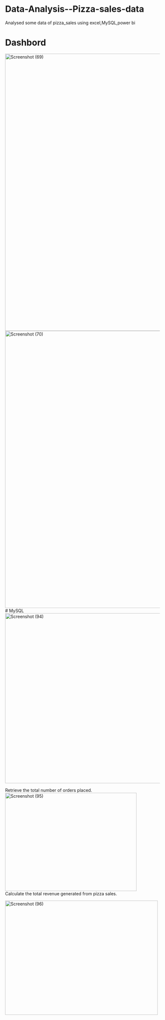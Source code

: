 # Data-Analysis--Pizza-sales-data
Analysed some data of pizza_sales using excel,MySQL,power bi
# Dashbord
<img width="1600" height="900" alt="Screenshot (69)" src="https://github.com/user-attachments/assets/2292d847-e7c8-4986-8f62-6384008d0d99" />
<img width="1600" height="900" alt="Screenshot (70)" src="https://github.com/user-attachments/assets/d9f10d6c-a8ab-4a1c-bfa6-2867b484e8fb" />
# MySQL
<img width="1600" height="552" alt="Screenshot (94)" src="https://github.com/user-attachments/assets/aecd31aa-c81c-4bae-8fb2-7224c751510a" />

Retrieve the total number of orders placed.
<br><img width="428" height="319" alt="Screenshot (95)" src="https://github.com/user-attachments/assets/c90d6081-0f4b-4ff1-9fab-5626f5a808e8" /></br>
Calculate the total revenue generated from pizza sales.
<p><img width="497" height="371" alt="Screenshot (96)" src="https://github.com/user-attachments/assets/df142c7f-bc5a-43a5-88f1-aceec8d6901c" />
</p>

